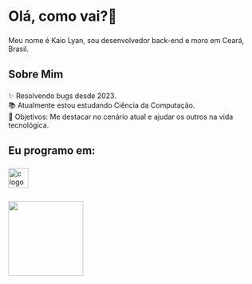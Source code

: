 <h1 align="left">Olá, como vai?👋</h1>

###

<p align="left">Meu nome é Kaio Lyan, sou desenvolvedor back-end e moro em Ceará, Brasil.</p>

###

<h2 align="left">Sobre Mim</h2>

###

<p align="left">✨ Resolvendo bugs desde 2023.<br>📚 Atualmente estou estudando Ciência da Computação.<br>🎯 Objetivos: Me destacar no cenário atual e ajudar os outros na vida tecnológica.<br></p>

###
<h2 align="left">Eu programo em:</h2>

###

<div align="left">

  <img src="https://cdn.jsdelivr.net/gh/devicons/devicon@latest/icons/c/c-original.svg" height="40" alt="c logo" />
  <img width="12" />

###

<div>
<a href="https://github.com/kaio-dot">
<img loading="lazy" height="150em" src="https://github-readme-stats.vercel.app/api/top-langs/?username=kaio-dot&layout=compact&langs_count=7&theme=dracula"/>
</div>
